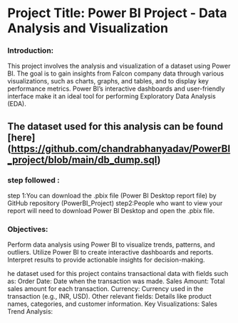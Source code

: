 # Project Title: Power BI Project - Data Analysis and Visualization
### Introduction:
This project involves the analysis and visualization of a dataset using Power BI.
The goal is to gain insights from Falcon company  data through various visualizations, such as charts, graphs,
and tables, and to display key performance metrics. 
Power BI’s interactive dashboards and user-friendly interface make it an ideal tool for performing Exploratory Data Analysis (EDA).


## The dataset used for this analysis can be found [here] (https://github.com/chandrabhanyadav/PowerBI_project/blob/main/db_dump.sql)
### step followed :
  step 1:You can download the  .pbix file (Power BI Desktop report file) by GitHub repository (PowerBI_Project)
  step2:People who want to view your report will need to download Power BI Desktop and open the .pbix file.

### Objectives:
Perform data analysis using Power BI to visualize trends, patterns, and outliers.
Utilize Power BI to create interactive dashboards and reports.
Interpret results to provide actionable insights for decision-making.

he dataset used for this project contains transactional data with fields such as:
Order Date: Date when the transaction was made.
Sales Amount: Total sales amount for each transaction.
Currency: Currency used in the transaction (e.g., INR, USD).
Other relevant fields: Details like product names, categories, and customer information.
Key Visualizations:
Sales Trend Analysis:
